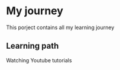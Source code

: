 # My journey

This porject contains all my learning journey

## Learning path
Watching Youtube tutorials